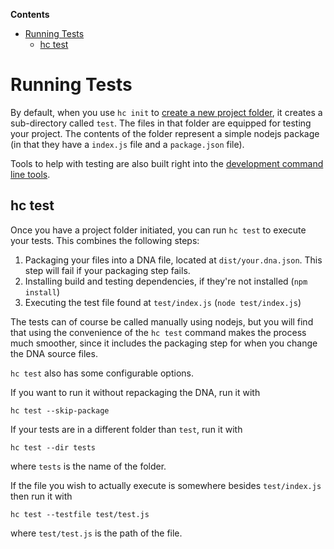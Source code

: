 <!-- START doctoc generated TOC please keep comment here to allow auto update -->
<!-- DON'T EDIT THIS SECTION, INSTEAD RE-RUN doctoc TO UPDATE -->
**Contents**

- [Running Tests](#running-tests)
  - [hc test](#hc-test)

<!-- END doctoc generated TOC please keep comment here to allow auto update -->

# Running Tests

By default, when you use `hc init` to [create a new project folder](./new_project.md), it creates a sub-directory called `test`. The files in that folder are equipped for testing your project. The contents of the folder represent a simple nodejs package (in that they have a `index.js` file and a `package.json` file).

Tools to help with testing are also built right into the [development command line tools](./intro_to_command_line_tools.md).

## hc test

Once you have a project folder initiated, you can run `hc test` to execute your tests. This combines the following steps:
  1. Packaging your files into a DNA file, located at `dist/your.dna.json`. This step will fail if your packaging step fails.
  2. Installing build and testing dependencies, if they're not installed (`npm install`)
  3. Executing the test file found at `test/index.js` (`node test/index.js`)

The tests can of course be called manually using nodejs, but you will find that using the convenience of the `hc test` command makes the process much smoother, since it includes the packaging step for when you change the DNA source files.

`hc test` also has some configurable options.

If you want to run it without repackaging the DNA, run it with
```shell
hc test --skip-package
```

If your tests are in a different folder than `test`, run it with
```shell
hc test --dir tests
```
 where `tests` is the name of the folder.

If the file you wish to actually execute is somewhere besides `test/index.js` then run it with
```shell
hc test --testfile test/test.js
```
where `test/test.js` is the path of the file.
